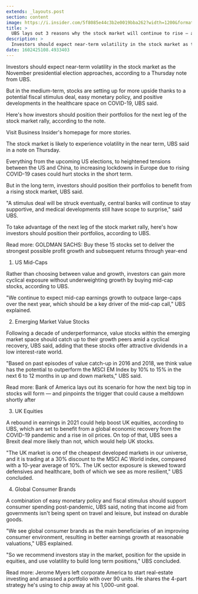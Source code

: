 ```yaml
--- 
extends: _layouts.post 
section: content 
image: https://i.insider.com/5f8085e44c3b2e0019bba262?width=1200&format=jpeg 
title: > 
  UBS lays out 3 reasons why the stock market will continue to rise — and breaks down how investors should position their portfolios for the next leg of the rally 
description: > 
  Investors should expect near-term volatility in the stock market as the November presidential election approaches, according to a Thursday note from UBS.Here's how investors should position their portfolios for the next leg of the stock market rally, according to the note.The stock market is likely to experience volatility in the near term, UBS said in a note on Thursday.But in the long term, investors should position their portfolios to benefit from a rising stock market, UBS said.To take advantage of the next leg of the stock market rally, here's how investors should position their portfolios, according to UBS. 
date: 1602425108.4933403 
--- 
```

Investors should expect near-term volatility in the stock market as the November presidential election approaches, according to a Thursday note from UBS.

But in the medium-term, stocks are setting up for more upside thanks to a potential fiscal stimulus deal, easy monetary policy, and positive developments in the healthcare space on COVID-19, UBS said.

Here's how investors should position their portfolios for the next leg of the stock market rally, according to the note.

Visit Business Insider's homepage for more stories.

The stock market is likely to experience volatility in the near term, UBS said in a note on Thursday.

Everything from the upcoming US elections, to heightened tensions between the US and China, to increasing lockdowns in Europe due to rising COVID-19 cases could hurt stocks in the short term.

But in the long term, investors should position their portfolios to benefit from a rising stock market, UBS said.

"A stimulus deal will be struck eventually, central banks will continue to stay supportive, and medical developments still have scope to surprise," said UBS.

To take advantage of the next leg of the stock market rally, here's how investors should position their portfolios, according to UBS.

Read more: GOLDMAN SACHS: Buy these 15 stocks set to deliver the strongest possible profit growth and subsequent returns through year-end

1. US Mid-Caps

Rather than choosing between value and growth, investors can gain more cyclical exposure without underweighting growth by buying mid-cap stocks, according to UBS.

"We continue to expect mid-cap earnings growth to outpace large-caps over the next year, which should be a key driver of the mid-cap call," UBS explained.

2. Emerging Market Value Stocks

Following a decade of underperformance, value stocks within the emerging market space should catch up to their growth peers amid a cyclical recovery, UBS said, adding that these stocks offer attractive dividends in a low interest-rate world.

"Based on past episodes of value catch-up in 2016 and 2018, we think value has the potential to outperform the MSCI EM Index by 10% to 15% in the next 6 to 12 months in up and down markets," UBS said.

Read more: Bank of America lays out its scenario for how the next big top in stocks will form — and pinpoints the trigger that could cause a meltdown shortly after

3. UK Equities

A rebound in earnings in 2021 could help boost UK equities, according to UBS, which are set to benefit from a global economic recovery from the COVID-19 pandemic and a rise in oil prices. On top of that, UBS sees a Brexit deal more likely than not, which would help UK stocks.

"The UK market is one of the cheapest developed markets in our universe, and it is trading at a 30% discount to the MSCI AC World index, compared with a 10-year average of 10%. The UK sector exposure is skewed toward defensives and healthcare, both of which we see as more resilient," UBS concluded.

4. Global Consumer Brands

A combination of easy monetary policy and fiscal stimulus should support consumer spending post-pandemic, UBS said, noting that income aid from governments isn't being spent on travel and leisure, but instead on durable goods.

"We see global consumer brands as the main beneficiaries of an improving consumer environment, resulting in better earnings growth at reasonable valuations," UBS explained.

"So we recommend investors stay in the market, position for the upside in equities, and use volatility to build long term positions," UBS concluded.

Read more: Jerome Myers left corporate America to start real-estate investing and amassed a portfolio with over 90 units. He shares the 4-part strategy he's using to chip away at his 1,000-unit goal.